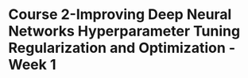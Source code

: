 # Course 2-Improving Deep Neural Networks Hyperparameter Tuning Regularization and Optimization - Week 1